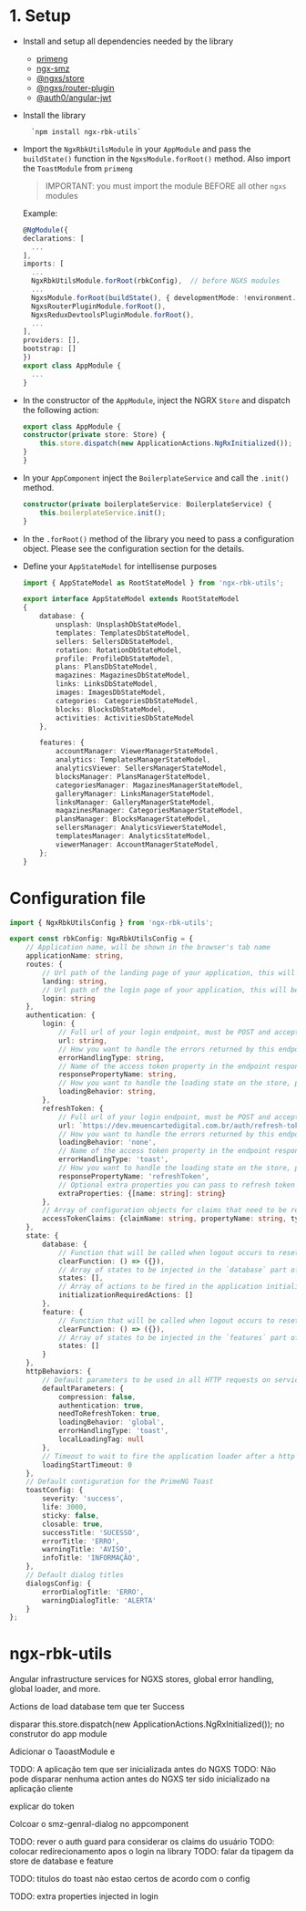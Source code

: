# 1. Setup

* Install and setup all dependencies needed by the library
    * [primeng](https://www.npmjs.com/package/primeng)
    * [ngx-smz](https://www.npmjs.com/package/ngx-smz)
    * [@ngxs/store](https://www.npmjs.com/package/@ngxs/store)
    * [@ngxs/router-plugin](https://www.npmjs.com/package/@ngxs/router-plugin)
    * [@auth0/angular-jwt](https://www.npmjs.com/package/@auth0/angular-jwt)

* Install the library

        `npm install ngx-rbk-utils`

* Import the `NgxRbkUtilsModule` in your `AppModule` and pass the `buildState()` function in the `NgxsModule.forRoot()` method. Also import the `ToastModule` from `primeng`

   > IMPORTANT: you must import the module BEFORE all other `ngxs` modules

    Example:
    ```typescript
    @NgModule({
    declarations: [
      ...
    ],
    imports: [
      ...
      NgxRbkUtilsModule.forRoot(rbkConfig),  // before NGXS modules
      ...
      NgxsModule.forRoot(buildState(), { developmentMode: !environment.production }),  // call the buildState()
      NgxsRouterPluginModule.forRoot(),
      NgxsReduxDevtoolsPluginModule.forRoot(),
      ...
    ],
    providers: [],
    bootstrap: []
    })
    export class AppModule {
      ...
    }
    ```

* In the constructor of the `AppModule`, inject the NGRX `Store` and dispatch the following action:

    ```typescript
    export class AppModule {
    constructor(private store: Store) {
        this.store.dispatch(new ApplicationActions.NgRxInitialized());
    }
    }
    ```

* In your `AppComponent` inject the `BoilerplateService` and call the `.init()` method.

    ```typescript
    constructor(private boilerplateService: BoilerplateService) {
        this.boilerplateService.init();
    }
    ```

* In the `.forRoot()` method of the library you need to pass a configuration object. Please see the configuration section for the details.


* Define your `AppStateModel` for intellisense purposes

    ```typescript
    import { AppStateModel as RootStateModel } from 'ngx-rbk-utils';

    export interface AppStateModel extends RootStateModel
    {
        database: {
            unsplash: UnsplashDbStateModel,
            templates: TemplatesDbStateModel,
            sellers: SellersDbStateModel,
            rotation: RotationDbStateModel,
            profile: ProfileDbStateModel,
            plans: PlansDbStateModel,
            magazines: MagazinesDbStateModel,
            links: LinksDbStateModel,
            images: ImagesDbStateModel,
            categories: CategoriesDbStateModel,
            blocks: BlocksDbStateModel,
            activities: ActivitiesDbStateModel
        },

        features: {
            accountManager: ViewerManagerStateModel,
            analytics: TemplatesManagerStateModel,
            analyticsViewer: SellersManagerStateModel,
            blocksManager: PlansManagerStateModel,
            categoriesManager: MagazinesManagerStateModel,
            galleryManager: LinksManagerStateModel,
            linksManager: GalleryManagerStateModel,
            magazinesManager: CategoriesManagerStateModel,
            plansManager: BlocksManagerStateModel,
            sellersManager: AnalyticsViewerStateModel,
            templatesManager: AnalyticsStateModel,
            viewerManager: AccountManagerStateModel,
        };
    }


    ```

# Configuration file

```typescript
import { NgxRbkUtilsConfig } from 'ngx-rbk-utils';

export const rbkConfig: NgxRbkUtilsConfig = {
    // Application name, will be shown in the browser's tab name
    applicationName: string,
    routes: {
        // Url path of the landing page of your application, this will be  used to redirect the user when he tries to access a protected route and is not authenticated. Ex.: '/'
        landing: string,
        // Url path of the login page of your application, this will be used to redirect the user if the library fails to refresh the JWT access token. Ex.: '/login'
        login: string
    },
    authentication: {
        login: {
            // Full url of your login endpoint, must be POST and accepts the following object: { username: string, password: string }
            url: string,
            // How you want to handle the errors returned by this endpoint, possible values are 'toast', 'dialog' nad 'none'
            errorHandlingType: string,
            // Name of the access token property in the endpoint response
            responsePropertyName: string,
            // How you want to handle the loading state on the store, possible values are 'global', 'local' and 'none'
            loadingBehavior: string,
        },
        refreshToken: {
            // Full url of your login endpoint, must be POST and accepts the following object: { username: string, password: string }
            url: `https://dev.meuencartedigital.com.br/auth/refresh-token`,
            // How you want to handle the errors returned by this endpoint, possible values are 'toast', 'dialog' nad 'none'
            loadingBehavior: 'none',
            // Name of the access token property in the endpoint response
            errorHandlingType: 'toast',
            // How you want to handle the loading state on the store, possible values are 'global', 'local' and 'none'
            responsePropertyName: 'refreshToken',
            // Optional extra properties you can pass to refresh token api for validation. ex: {username: 'name', applicationId:'appId'}
            extraProperties: {[name: string]: string}
        },
        // Array of configuration objects for claims that need to be read from the access token. Please see the authorization section for more details
        accessTokenClaims: {claimName: string, propertyName: string, type: string} []
    },
    state: {
        database: {
            // Function that will be called when logout occurs to reset the database store
            clearFunction: () => ({}),
            // Array of states to be injected in the `database` part of the state
            states: [],
            // Array of actions to be fired in the application initialization to populate the `database` part of the state
            initializationRequiredActions: []
        },
        feature: {
            // Function that will be called when logout occurs to reset the features store
            clearFunction: () => ({}),
            // Array of states to be injected in the `features` part of the state
            states: []
        }
    },
    httpBehaviors: {
        // Default parameters to be used in all HTTP requests on services that inherit from BaseApiService
        defaultParameters: {
            compression: false,
            authentication: true,
            needToRefreshToken: true,
            loadingBehavior: 'global',
            errorHandlingType: 'toast',
            localLoadingTag: null
        },
        // Timeout to wait to fire the application loader after a http request is sent
        loadingStartTimeout: 0
    },
    // Default contiguration for the PrimeNG Toast
    toastConfig: {
        severity: 'success',
        life: 3000,
        sticky: false,
        closable: true,
        successTitle: 'SUCESSO',
        errorTitle: 'ERRO',
        warningTitle: 'AVISO',
        infoTitle: 'INFORMAÇÃO',
    },
    // Default dialog titles
    dialogsConfig: {
        errorDialogTitle: 'ERRO',
        warningDialogTitle: 'ALERTA'
    }
};
```












# ngx-rbk-utils
Angular infrastructure services for NGXS stores, global error handling, global loader, and more.

Actions de load database tem que ter Success

disparar this.store.dispatch(new ApplicationActions.NgRxInitialized()); no construtor do app module

Adicionar o TaoastModule e <p-toast>

TODO: A aplicação tem que ser inicializada antes do NGXS
TODO: Não pode disparar nenhuma action antes do NGXS ter sido inicializado na aplicação cliente

explicar do token

Colcoar o smz-genral-dialog no appcomponent

TODO: rever o auth guard para considerar os claims do usuário
TODO: colocar redirecionamento apos o login na library
TODO: falar da tipagem da store de database e feature

TODO: titulos do toast nào estao certos de acordo com o config

TODO: extra properties injected in login
